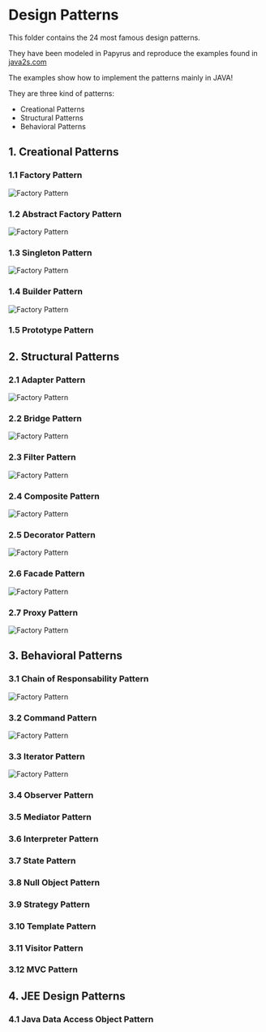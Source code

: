 # Design Patterns

This folder contains the 24 most famous design patterns.

They have been modeled in Papyrus and reproduce the examples found in [java2s.com](http://www.java2s.com/Tutorials/Java/Java_Design_Patterns/0100__Java_Decorator_Pattern.htm) 

The examples show how to implement the patterns mainly in JAVA!

They are three kind of patterns:

* Creational Patterns
* Structural Patterns
* Behavioral Patterns

## 1. Creational Patterns

### 1.1 Factory Pattern
![Factory Pattern](./resources/diagrams/FactoryPattern.PNG)
### 1.2 Abstract Factory Pattern
![Factory Pattern](./resources/diagrams/AbstractFactoryPattern.PNG)
### 1.3 Singleton Pattern
![Factory Pattern](./resources/diagrams/SingletonPattern.PNG)
### 1.4 Builder Pattern
![Factory Pattern](./resources/diagrams/BuilderPattern.PNG)
### 1.5 Prototype Pattern


## 2. Structural Patterns
### 2.1 Adapter Pattern
![Factory Pattern](./resources/diagrams/AdapterPattern.PNG)
### 2.2 Bridge Pattern
![Factory Pattern](./resources/diagrams/BridgePattern.PNG)
### 2.3 Filter Pattern
![Factory Pattern](./resources/diagrams/FilterPattern.PNG)
### 2.4 Composite Pattern
![Factory Pattern](./resources/diagrams/CompositePattern.PNG)
### 2.5 Decorator Pattern
![Factory Pattern](./resources/diagrams/DecoratorPattern.PNG)
### 2.6 Facade Pattern
![Factory Pattern](./resources/diagrams/FacadePattern.PNG)
### 2.7 Proxy Pattern
![Factory Pattern](./resources/diagrams/ProxyPattern.PNG)

## 3. Behavioral Patterns
### 3.1 Chain of Responsability Pattern
![Factory Pattern](./resources/diagrams/ChainOfResponsabilityPattern.PNG)
### 3.2 Command Pattern
![Factory Pattern](./resources/diagrams/CommandPattern.PNG)
### 3.3 Iterator Pattern
![Factory Pattern](./resources/diagrams/IteratorPattern.PNG)
### 3.4 Observer Pattern
### 3.5 Mediator Pattern
### 3.6 Interpreter Pattern 
### 3.7 State Pattern
### 3.8 Null Object Pattern 
### 3.9 Strategy Pattern
### 3.10 Template Pattern
### 3.11 Visitor Pattern
### 3.12 MVC Pattern

## 4. JEE Design Patterns
### 4.1 Java Data Access Object Pattern